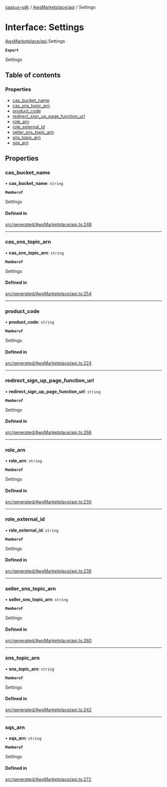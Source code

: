 [saasus-sdk](../README.md) / [AwsMarketplace/api](../modules/AwsMarketplace_api.md) / Settings

# Interface: Settings

[AwsMarketplace/api](../modules/AwsMarketplace_api.md).Settings

**`Export`**

Settings

## Table of contents

### Properties

- [cas\_bucket\_name](AwsMarketplace_api.Settings.md#cas_bucket_name)
- [cas\_sns\_topic\_arn](AwsMarketplace_api.Settings.md#cas_sns_topic_arn)
- [product\_code](AwsMarketplace_api.Settings.md#product_code)
- [redirect\_sign\_up\_page\_function\_url](AwsMarketplace_api.Settings.md#redirect_sign_up_page_function_url)
- [role\_arn](AwsMarketplace_api.Settings.md#role_arn)
- [role\_external\_id](AwsMarketplace_api.Settings.md#role_external_id)
- [seller\_sns\_topic\_arn](AwsMarketplace_api.Settings.md#seller_sns_topic_arn)
- [sns\_topic\_arn](AwsMarketplace_api.Settings.md#sns_topic_arn)
- [sqs\_arn](AwsMarketplace_api.Settings.md#sqs_arn)

## Properties

### cas\_bucket\_name

• **cas\_bucket\_name**: `string`

**`Memberof`**

Settings

#### Defined in

[src/generated/AwsMarketplace/api.ts:248](https://github.com/saasus-platform/saasus-sdk-javascript/blob/09ef427/src/generated/AwsMarketplace/api.ts#L248)

___

### cas\_sns\_topic\_arn

• **cas\_sns\_topic\_arn**: `string`

**`Memberof`**

Settings

#### Defined in

[src/generated/AwsMarketplace/api.ts:254](https://github.com/saasus-platform/saasus-sdk-javascript/blob/09ef427/src/generated/AwsMarketplace/api.ts#L254)

___

### product\_code

• **product\_code**: `string`

**`Memberof`**

Settings

#### Defined in

[src/generated/AwsMarketplace/api.ts:224](https://github.com/saasus-platform/saasus-sdk-javascript/blob/09ef427/src/generated/AwsMarketplace/api.ts#L224)

___

### redirect\_sign\_up\_page\_function\_url

• **redirect\_sign\_up\_page\_function\_url**: `string`

**`Memberof`**

Settings

#### Defined in

[src/generated/AwsMarketplace/api.ts:266](https://github.com/saasus-platform/saasus-sdk-javascript/blob/09ef427/src/generated/AwsMarketplace/api.ts#L266)

___

### role\_arn

• **role\_arn**: `string`

**`Memberof`**

Settings

#### Defined in

[src/generated/AwsMarketplace/api.ts:230](https://github.com/saasus-platform/saasus-sdk-javascript/blob/09ef427/src/generated/AwsMarketplace/api.ts#L230)

___

### role\_external\_id

• **role\_external\_id**: `string`

**`Memberof`**

Settings

#### Defined in

[src/generated/AwsMarketplace/api.ts:236](https://github.com/saasus-platform/saasus-sdk-javascript/blob/09ef427/src/generated/AwsMarketplace/api.ts#L236)

___

### seller\_sns\_topic\_arn

• **seller\_sns\_topic\_arn**: `string`

**`Memberof`**

Settings

#### Defined in

[src/generated/AwsMarketplace/api.ts:260](https://github.com/saasus-platform/saasus-sdk-javascript/blob/09ef427/src/generated/AwsMarketplace/api.ts#L260)

___

### sns\_topic\_arn

• **sns\_topic\_arn**: `string`

**`Memberof`**

Settings

#### Defined in

[src/generated/AwsMarketplace/api.ts:242](https://github.com/saasus-platform/saasus-sdk-javascript/blob/09ef427/src/generated/AwsMarketplace/api.ts#L242)

___

### sqs\_arn

• **sqs\_arn**: `string`

**`Memberof`**

Settings

#### Defined in

[src/generated/AwsMarketplace/api.ts:272](https://github.com/saasus-platform/saasus-sdk-javascript/blob/09ef427/src/generated/AwsMarketplace/api.ts#L272)
